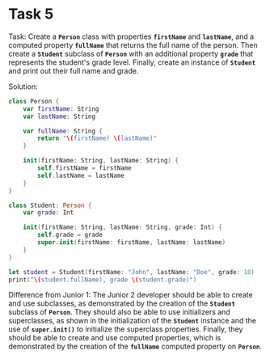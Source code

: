 # Task 5

Task: Create a **`Person`** class with properties **`firstName`** and
**`lastName`**, and a computed property **`fullName`** that returns the full
name of the person. Then create a **`Student`** subclass of **`Person`** with an
additional property **`grade`** that represents the student's grade level.
Finally, create an instance of **`Student`** and print out their full name and
grade.

Solution:

```swift
class Person {
    var firstName: String
    var lastName: String

    var fullName: String {
        return "\(firstName) \(lastName)"
    }

    init(firstName: String, lastName: String) {
        self.firstName = firstName
        self.lastName = lastName
    }
}

class Student: Person {
    var grade: Int

    init(firstName: String, lastName: String, grade: Int) {
        self.grade = grade
        super.init(firstName: firstName, lastName: lastName)
    }
}

let student = Student(firstName: "John", lastName: "Doe", grade: 10)
print("\(student.fullName), grade \(student.grade)")
```

Difference from Junior 1: The Junior 2 developer should be able to create and
use subclasses, as demonstrated by the creation of the **`Student`** subclass of
**`Person`**. They should also be able to use initializers and superclasses, as
shown in the initialization of the **`Student`** instance and the use of
**`super.init()`** to initialize the superclass properties. Finally, they should
be able to create and use computed properties, which is demonstrated by the
creation of the **`fullName`** computed property on **`Person`**.
